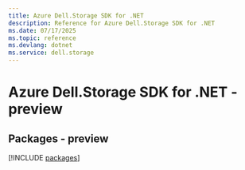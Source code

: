 ```yaml
---
title: Azure Dell.Storage SDK for .NET
description: Reference for Azure Dell.Storage SDK for .NET
ms.date: 07/17/2025
ms.topic: reference
ms.devlang: dotnet
ms.service: dell.storage
---
```

# Azure Dell.Storage SDK for .NET - preview
## Packages - preview
[!INCLUDE [packages](dell.storage-index.md)]